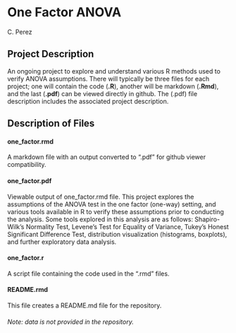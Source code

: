 One Factor ANOVA
================
C. Perez

## Project Description

An ongoing project to explore and understand various R methods used to
verify ANOVA assumptions. There will typically be three files for each
project; one will contain the code (**.R**), another will be markdown
(**.Rmd**), and the last (**.pdf**) can be viewed directly in github.
The (.pdf) file description includes the associated project description.
 

## Description of Files

#### one\_factor.rmd

A markdown file with an output converted to “.pdf” for github viewer
compatibility.

#### one\_factor.pdf

Viewable output of one\_factor.rmd file. This project explores the
assumptions of the ANOVA test in the one factor (one-way) setting, and
various tools available in R to verify these assumptions prior to
conducting the analysis. Some tools explored in this analysis are as
follows: Shapiro-Wilk’s Normality Test, Levene’s Test for Equality of
Variance, Tukey’s Honest Significant Difference Test, distribution
visualization (histograms, boxplots), and further exploratory data
analysis.

#### one\_factor.r

A script file containing the code used in the “.rmd” files.

#### README.rmd

This file creates a README.md file for the repository.

###### Note: data is not provided in the repository.
